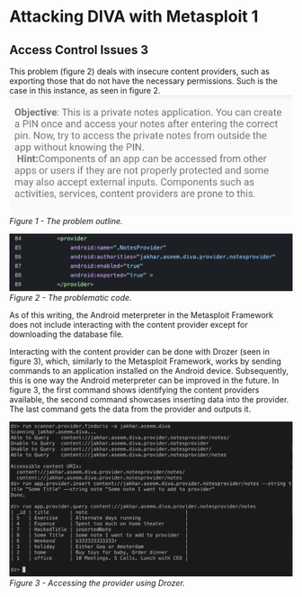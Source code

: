 # Attacking DIVA with Metasploit 1

## Access Control Issues 3
This problem (figure 2) deals with insecure content providers, such as exporting those that do not have the necessary permissions. Such is the case in this instance, as seen in figure 2.
![alt text](images/3/problem_outline.png)
*Figure  1 - The problem outline.*

![alt_text](images/3/problematic_code.png)
*Figure 2 - The problematic code.*


As of this writing, the Android meterpreter in the Metasploit Framework does not include interacting with the content provider except for downloading the database file.

Interacting with the content provider can be done with Drozer (seen in figure 3), which, similarly to the Metasploit Framework, works by sending commands to an application installed on the Android device. Subsequently, this is one way the Android meterpreter can be improved in the future. In figure 3, the first command shows identifying the content providers available, the second command showcases inserting data into the provider. The last command gets the data from the provider and outputs it. 

![alt_text](images/3/drozer_access_provider.png)
*Figure 3 - Accessing the provider using Drozer.*
